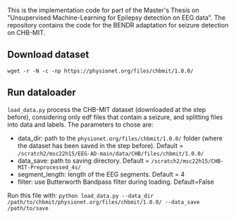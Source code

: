 This is the implementation code for part of the Master's Thesis on "Unsupervised Machine-Learning for Epilepsy detection on EEG data". 
The repository contains the code for the BENDR adaptation for seizure detection on CHB-MIT.

## Download dataset
```wget -r -N -c -np https://physionet.org/files/chbmit/1.0.0/```

## Run dataloader
`load_data.py` process the CHB-MIT dataset (downloaded at the step before), considering only edf files that contain a seizure, and splitting files into data and labels.
The parameters to chose are: 
- data_dir: path to the `physionet.org/files/chbmit/1.0.0/` folder (where the dataset has been saved in the step before). Default = `/scratch2/msc22h15/EEG-AD-main/data/CHB/files/chbmit/1.0.0/`
- data_save: path to saving directory. Default = `/scratch2/msc22h15/CHB-MIT-Preprocessed_4s/`
- segment_length: length of the EEG segments. Default = 4
- filter: use Butterworth Bandpass filter during loading. Default=False

Run this file with: 
```python load_data.py --data_dir /path/to/chbmit/physionet.org/files/chbmit/1.0.0/ --data_save /path/to/save ```
